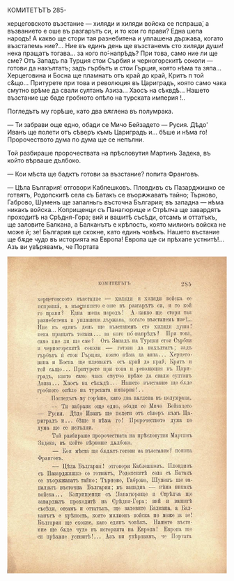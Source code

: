 ﻿КОМИТЕТЪТЪ	285-

херцеговското възстание — хиляди и хиляди войска се пспраша́, а възванието е оше въ разгарътъ си, и то кои го прави? Една шепа народъ! А какво ще стори тая разнебитена и уплашена държава, когато възстапемь ние?... Ние въ единъ день ще възстанемъ сто хиляди души! нека пращатъ тогава... за кого по́-напрѣдъ? При това, само ние ли ще сме? Отъ Западъ па Турция стои Сърбия и черногорскитѣ соколи — готови да нахълтатъ; задъ гърбътъ и стои Гърция, която нѣма та зяпа... Херцеговина и Босна ще пламнатъ отъ край до край, Критъ п той с&що... Притурете при това и революция въ Цариградъ, която само чака смутно врѣме да свали султанъ Азиза... Хаосъ на сѣквдѣ... Нашето възстание ще баде гробното опѣло на турската империя !..

Погледътъ му горѣше, като два вѫглена въ полумрака.

— Ти забрави още едно, обади се Мичо Бейзадето — Русия. Дѣдо' Иванъ ще полети отъ сѣверъ къмъ Цариградъ и... бѣше и нѣма го! Пророчеството дума по дума ще се непълни.

Той разбираше пророчествата на прѣсловутия Мартинъ Задека, въ който вѣрваше дълбоко.

— Кои мѣста ще бадктъ готови за възстание? попита Франговъ.

— Цѣла България! отговори Каблешковъ. Пловдивъ съ Пазарджишко се готвятъ, Родопскитѣ села съ Батакъ се въорѫжаватъ тайно; Търново, Габрово, Шуменъ ще запалньгь въсточна България; въ западна — нѣма никакъ войска... Коприщенци съ Панагюрище и Стрѣлча ще завардятъ проходитѣ на Срѣдня-Гора; вий и вашитѣ съсѣди, отсамъ и оттатъкъ, ще заловите Балкана, а Балканътъ е крѣпость, която милионъ войска не може й; зе! България ще скокне, като единъ човѣкъ. Нашето въстание ще бѫде чудо въ историята на Европа! Европа ще си прѣхапе устнитѣ!... Азъ ви увѣрявамъ, че Портата

![original](images/322.jpg)

